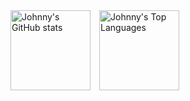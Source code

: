 <div style="display: flex; gap: 1em;">
<img src="https://github-readme-stats.vercel.app/api?username=johnnymayodev&theme=transparent&show_icons=true&hide=stars,contribs" alt="Johnny's GitHub stats" height="128"/>
<img src="https://github-readme-stats.vercel.app/api/top-langs/?username=johnnymayodev&theme=transparent&layout=compact" alt="Johnny's Top Languages" height="128"/>
</div>

